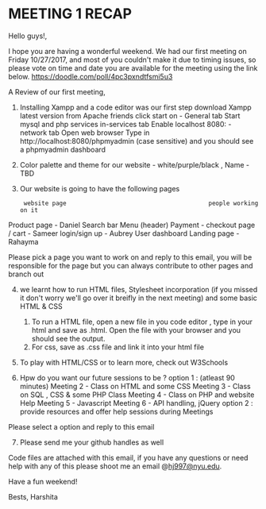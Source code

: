 <h1> MEETING 1 RECAP </h1>

Hello guys!,

I hope you are having a wonderful weekend. We had our first meeting on Friday 10/27/2017, and most of you couldn't make it due to timing issues, so please vote on time and date you are available for the meeting using the link below.
https://doodle.com/poll/4pc3pxndtfsmi5u3

A Review of our first meeting,

1) Installing Xampp and a code editor was our first step
 download Xampp latest version from Apache friends
click start on  - General tab
Start mysql and php services in-services tab
Enable localhost 8080: - network tab
Open web browser
Type in   http://localhost:8080/phpmyadmin (case sensitive)  and you should see a phpmyadmin dashboard
2) Color palette and theme for our website -  white/purple/black , Name -TBD 

3)  Our website is going to have the following pages

         website page                                        people working on it
Product page                                                 - Daniel
Search bar
Menu (header)
Payment - checkout page / cart                               - Sameer
login/sign up                                                - Aubrey
User dashboard
Landing page                                                - Rahayma

Please pick a page you want to work on and reply to this email, you will be responsible for the page but you can always contribute to other pages and branch out

4) we learnt how to run HTML files, Stylesheet incorporation (if you missed it don't worry  we'll go over it breifly in the next meeting) and some basic HTML & CSS
      
      1. To run a HTML file, open a new file in you code editor , type in your html and save as .html. Open the file with your browser and you should see the output.
      2. For css, save as .css file and link it into your html file 

5) To play with HTML/CSS or to learn more, check out W3Schools

6) Hpw do you want our future sessions to be ?
    option 1 : (atleast 90 minutes)
        Meeting 2 -  Class on HTML and some CSS 
        Meeting 3 -  Class on SQL , CSS & some PHP Class
        Meeting 4 -   Class on PHP and website Help
        Meeting 5 -  Javascript
        Meeting 6 - API handling, jQuery
    option 2 :
        provide resources and offer help sessions during Meetings

Please select a option and reply to this email

7) Please send me your github handles as well

Code files are attached with this email, if you have any questions or need help with any of this please shoot me an email @hj997@nyu.edu.

Have a fun weekend!

Bests,
Harshita
